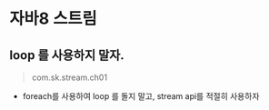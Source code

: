 # 자바8 스트림

## loop 를 사용하지 말자.

>com.sk.stream.ch01

 - foreach를 사용하여 loop 를 돌지 말고, stream api를 적절히 사용하자

